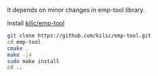 It depends on minor changes in emp-tool library.

Install [kilic/emp-tool](https://github.com/kilic/emp-tool)

```bash
git clone https://github.com/kilic/emp-tool.git
cd emp-tool
cmake .
make -j4
sudo make install
cd ..
```
